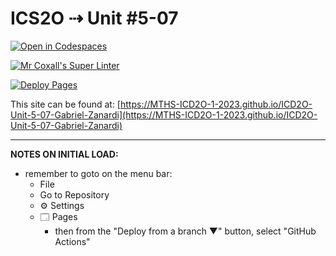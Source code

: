 # ICS2O ⇢ Unit #5-07

[![Open in Codespaces](https://classroom.github.com/assets/launch-codespace-7f7980b617ed060a017424585567c406b6ee15c891e84e1186181d67ecf80aa0.svg)](https://classroom.github.com/open-in-codespaces?assignment_repo_id=15052884)

[![Mr Coxall's Super Linter](https://github.com/MTHS-ICD2O-1-2023/ICD2O-Unit-5-07-Gabriel-Zanardi/workflows/Mr%20Coxall's%20Super%20Linter/badge.svg)](https://github.com/MTHS-ICD2O-1-2023/ICD2O-Unit-5-07-Gabriel-Zanardi/actions)

[![Deploy Pages](https://github.com/MTHS-ICD2O-1-2023/ICD2O-Unit-5-07-Gabriel-Zanardi/workflows/Deploy%20Pages/badge.svg)](https://github.com/MTHS-ICD2O-1-2023/ICD2O-Unit-5-07-Gabriel-Zanardi/actions)

This site can be found at: [https://MTHS-ICD2O-1-2023.github.io/ICD2O-Unit-5-07-Gabriel-Zanardi](https://MTHS-ICD2O-1-2023.github.io/ICD2O-Unit-5-07-Gabriel-Zanardi)

---

**NOTES ON INITIAL LOAD:**
- remember to goto on the menu bar:
  - File
  - Go to Repository
  - ⚙ Settings
  - 🗔 Pages
    - then from the "Deploy from a branch ▼" button, select "GitHub Actions"

